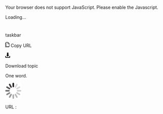 Your browser does not support JavaScript. Please enable the Javascript.

Loading...

# 

taskbar

![Copy URL](media/taskbar/Copy.png)
Copy URL

![Download](media/taskbar/Download.png)

Download topic

One word.

![In progress](media/taskbar/activity-large.gif)

URL :
